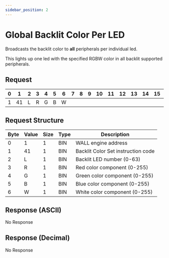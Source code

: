 ```yaml
---
sidebar_position: 2
---
```


# Global Backlit Color Per LED

Broadcasts the backlit color to **all** peripherals per individual led.

This lights up one led with the specified RGBW color in all backlit supported peripherals.

## Request

| 0  | 1  | 2  | 3  | 4  | 5  | 6  | 7  | 8  | 9  | 10 | 11 | 12 | 13 | 14 | 15 | 16 | 17 | 18 | 19 | 20 | 21 | 22 | 23 | 24 | 25 | 26 | 27 | 28 | 29 | 30 | 31 |
|----|----|----|----|----|----|----|----|----|----|----|----|----|----|----|----|----|----|----|----|----|----|----|----|----|----|----|----|----|----|----|----|
| 1 | 41 |  L  | R |  G  |  B  | W   |    |    |    |    |    |    |    |    |    |    |    |    |    |    |    |    |    |    |    |    |    |    |    |    |  |

## Request Structure

| Byte | Value | Size | Type | Description                          |
|------|-------|------|------|--------------------------------------|
| 0    | 1     | 1    | BIN  | WALL engine address                 |
| 1    | 41    | 1    | BIN  | Backlit Color Set instruction code  |
| 2    | L     | 1    | BIN  | Backlit LED number (0-63)           |
| 3    | R     | 1    | BIN  | Red color component (0-255)         |
| 4    | G     | 1    | BIN  | Green color component (0-255)       |
| 5    | B     | 1    | BIN  | Blue color component (0-255)        |
| 6    | W     | 1    | BIN  | White color component (0-255)       |

## Response (ASCII)

No Response

## Response (Decimal)

No Response
